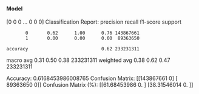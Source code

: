 #### Model
[0 0 0 ... 0 0 0]
Classification Report:
              precision    recall  f1-score   support

           0       0.62      1.00      0.76 143867661
           1       0.00      0.00      0.00  89363650

    accuracy                           0.62 233231311
   macro avg       0.31      0.50      0.38 233231311
weighted avg       0.38      0.62      0.47 233231311

Accuracy: 0.6168453986008765
Confusion Matrix:
[[143867661         0]
 [ 89363650         0]]
Confusion Matrix (%):
[[61.68453986  0.        ]
 [38.31546014  0.        ]]
